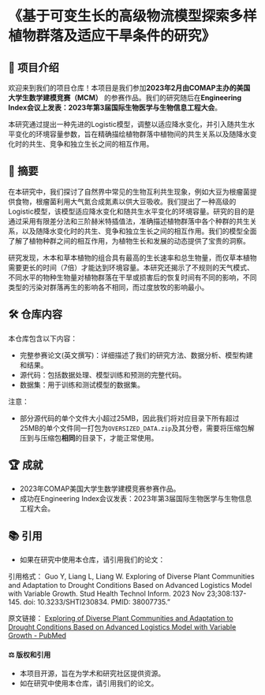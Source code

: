 # 《基于可变生长的高级物流模型探索多样植物群落及适应干旱条件的研究》

## 🌱 项目介绍

欢迎来到我们的项目仓库！本项目是我们参加**2023年2月由COMAP主办的美国大学生数学建模竞赛（MCM）** 的参赛作品。我们的研究随后在**Engineering Index会议上发表：2023年第3届国际生物医学与生物信息工程大会**。

本研究通过提出一种先进的Logistic模型，调整以适应降水变化，并引入随共生水平变化的环境容量参数，旨在精确描绘植物群落中植物间的共生关系以及随降水变化时的共生、竞争和独立生长之间的相互作用。

## 📝 摘要

在本研究中，我们探讨了自然界中常见的生物互利共生现象，例如大豆为根瘤菌提供食物，根瘤菌利用大气氮合成氮素以供大豆吸收。我们提出了一种高级的Logistic模型，该模型适应降水变化和随共生水平变化的环境容量。研究的目的是通过采用有限差分法和三阶赫米特插值法，准确描述植物群落中各个种群的共生关系，以及随降水变化时的共生、竞争和独立生长之间的相互作用。我们的模型全面了解了植物种群之间的相互作用，为植物生长和发展的动态提供了宝贵的洞察。

研究发现，木本和草本植物的组合具有最高的生长速率和总生物量，而仅草本植物需要更长的时间（7倍）才能达到环境容量。本研究还揭示了不规则的天气模式、不同水平的物种生物量对植物群落在干旱或损害后的恢复时间有不同的影响，不同类型的污染对群落再生的影响各不相同，而过度放牧的影响最小。

## 🛠️ 仓库内容

本仓库包含以下内容：

- 完整参赛论文(英文撰写)：详细描述了我们的研究方法、数据分析、模型构建和结果。
- 源代码：包括数据处理、模型训练和预测的完整代码。
- 数据集：用于训练和测试模型的数据集。

注意：
- 部分源代码的单个文件大小超过25MB，因此我们将对应目录下所有超过25MB的单个文件同一打包为`OVERSIZED_DATA.zip`及其分卷，需要将压缩包解压到与压缩包**相同**的目录下，才能正常使用。

## 🏆 成就

- 2023年COMAP美国大学生数学建模竞赛参赛作品。
- 成功在Engineering Index会议发表：2023年第3届国际生物医学与生物信息工程大会。

## 📚 引用

- 如果在研究中使用本仓库，请引用我们的论文：

引用格式：
Guo Y, Liang L, Liang W. Exploring of Diverse Plant Communities and Adaptation to Drought Conditions Based on Advanced Logistics Model with Variable Growth. Stud Health Technol Inform. 2023 Nov 23;308:137-145. doi: 10.3233/SHTI230834. PMID: 38007735.”

原文链接：
[Exploring of Diverse Plant Communities and Adaptation to Drought Conditions Based on Advanced Logistics Model with Variable Growth - PubMed](https://pubmed.ncbi.nlm.nih.gov/38007735/)

#### ⚖️ 版权和引用

- 本项目开源，旨在为学术和研究社区提供资源。
- 如在研究中使用本仓库，请引用我们的论文。
